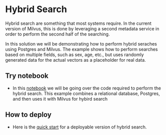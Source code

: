 # Hybrid Search 
Hybrid search  are something that most systems require. In the current version of Milvus, this is done by leveraging a second metadata service in order to perform the second half of the searching. 

In this solution we will be demonstrating how to perform hybrid seraches using Postgres and Milvus. The example shows how to perform searches based on multiple fields, such as sex, age, etc., but uses randomly generated data for the actual vectors as a placeholder for real data. 


## Try notebook
- In this [notebook](hybird_search.ipynb) we will be going over the code required to perform the hybrid search. This example combines a relational database, Postgres, and then uses it with Milvus for hybird search

## How to deploy
- Here is the [quick start](./quick_deploy/QUICK_START.md) for a deployable version of hybrid search.


